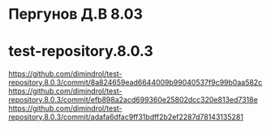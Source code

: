 # Пергунов Д.В 8.03
# test-repository.8.0.3
https://github.com/dimindrol/test-repository.8.0.3/commit/8a824659ead6644009b99040537f9c99b0aa582c
https://github.com/dimindrol/test-repository.8.0.3/commit/efb898a2acd699360e25802dcc320e813ed7318e
https://github.com/dimindrol/test-repository.8.0.3/commit/adafa6dfac9ff31bdff2b2ef2287d78143135281

